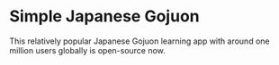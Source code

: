 # Simple Japanese Gojuon
This relatively popular Japanese Gojuon learning app with around one million users globally is open-source now.
